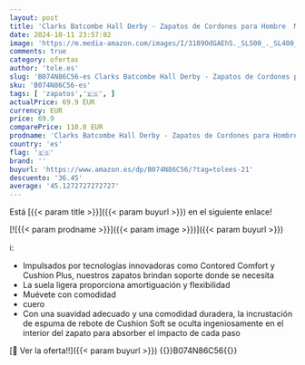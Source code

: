 ```yaml
---
layout: post
title: 'Clarks Batcombe Hall Derby - Zapatos de Cordones para Hombre  Marrón  Dark Tan Lea   45 EU'
date: 2024-10-11 23:57:02
image: 'https://m.media-amazon.com/images/I/3189OdGAEhS._SL500_._SL400_.jpg'
comments: true
category: ofertas
author: 'tole.es'
slug: 'B074N86C56-es Clarks Batcombe Hall Derby - Zapatos de Cordones para...'
sku: 'B074N86C56-es'
tags: [ 'zapatos','🇪🇸', ]
actualPrice: 69.9 EUR
currency: EUR
price: 69.9
comparePrice: 110.0 EUR
prodname: 'Clarks Batcombe Hall Derby - Zapatos de Cordones para Hombre  Marrón  Dark Tan Lea   45 EU'
country: 'es'
flag: '🇪🇸'
brand: ''
buyurl: 'https://www.amazon.es/dp/B074N86C56/?tag=tolees-21'
descuento: '36.45'
average: '45.1272727272727'
---
```


Está [{{< param title >}}]({{< param buyurl >}}) en el siguiente enlace!

[![{{< param prodname >}}]({{< param image >}})]({{< param buyurl >}})

ℹ️:

- Impulsados por tecnologías innovadoras como Contored Comfort y Cushion Plus, nuestros zapatos brindan soporte donde se necesita
- La suela ligera proporciona amortiguación y flexibilidad
- Muévete con comodidad
- cuero
- Con una suavidad adecuado y una comodidad duradera, la incrustación de espuma de rebote de Cushion Soft se oculta ingeniosamente en el interior del zapato para absorber el impacto de cada paso

[🛒 Ver la oferta!!]({{< param buyurl >}})
{{<world>}}B074N86C56{{</world>}}
